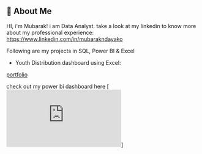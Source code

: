 
## 🚀 About Me
HI, i'm Mubarak! i am Data Analyst.
take a look at my linkedin to know more about my professional experience:
https://www.linkedin.com/in/mubarakndayako 





Following are my projects in SQL, Power BI & Excel

* Youth Distribution dashboard using Excel:



[portfolio](https://github.com/mubarak080/mubarak080/blob/main/Youth%20Distribution%20Report.JPG)


check out my power bi dashboard here 
[![Here](https://github.com/mubarak080/mubarak080/blob/main/Power%20BI%20Analytics%20Eruwa%20Branch.pdf)]

